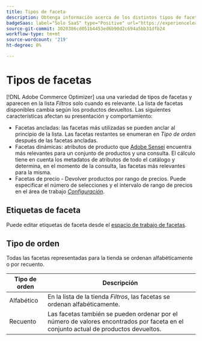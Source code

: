 ```yaml
---
title: Tipos de faceta
description: Obtenga información acerca de los distintos tipos de facetas en  [!DNL Adobe Commerce Optimizer].
badgeSaas: label="Solo SaaS" type="Positive" url="https://experienceleague.adobe.com/en/docs/commerce/user-guides/product-solutions" tooltip="Solo se aplica a los proyectos de Adobe Commerce as a Cloud Service y Adobe Commerce Optimizer (infraestructura de SaaS administrada por Adobe)."
source-git-commit: 3020386cd051b4453ed6b90d2c694a5bb31dfb24
workflow-type: tm+mt
source-wordcount: '219'
ht-degree: 0%

---
```


# Tipos de facetas

[!DNL Adobe Commerce Optimizer] usa una variedad de tipos de facetas y aparecen en la lista *Filtros* solo cuando es relevante. La lista de facetas disponibles cambia según los productos devueltos. Las siguientes características afectan su presentación y comportamiento:

- Facetas ancladas: las facetas más utilizadas se pueden anclar al principio de la lista. Las facetas restantes se enumeran en *Tipo de orden* después de las facetas ancladas.
- Facetas dinámicas: atributos de producto que [Adobe Sensei](https://www.adobe.com/sensei.html) encuentra más relevantes para un conjunto de productos y una consulta. El cálculo tiene en cuenta los metadatos de atributos de todo el catálogo y determina, en el momento de la consulta, las facetas más relevantes para la misma.
- Facetas de precio - Devolver productos por rango de precios. Puede especificar el número de selecciones y el intervalo de rango de precios en el área de trabajo [*Configuración*](../../settings.md).

## Etiquetas de faceta

Puede editar etiquetas de faceta desde el [espacio de trabajo de facetas](workspace.md).

## Tipo de orden

Todas las facetas representadas para la tienda se ordenan alfabéticamente o por recuento.

| Tipo de orden | Descripción |
|--- |--- |
| Alfabético | En la lista de la tienda *Filtros*, las facetas se ordenan alfabéticamente. |
| Recuento | Las facetas también se pueden ordenar por el número de valores encontrados por faceta en el conjunto actual de productos devueltos. |
